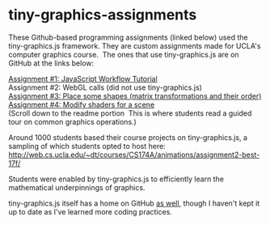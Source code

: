 # tiny-graphics-assignments

These Github-based programming assignments (linked below) used the tiny-graphics.js framework.  They are custom assignments made for UCLA's computer graphics course.  The ones that use tiny-graphics.js are on GitHub at the links below:

[Assignment #1: JavaScript Workflow Tutorial](https://github.com/intro-graphics-master/a1_s19)  
Assignment #2: WebGL calls (did not use tiny-graphics.js)  
[Assignment #3: Place some shapes (matrix transformations and their order)](https://github.com/intro-graphics-master/a3_s19)  
[Assignment #4: Modify shaders for a scene](https://github.com/intro-graphics-master/a4_s19)  
(Scroll down to the readme portion  This is where students read a guided tour on common graphics operations.)

Around 1000 students based their course projects on tiny-graphics.js, a sampling of which students opted to host here:  
http://web.cs.ucla.edu/~dt/courses/CS174A/animations/assignment2-best-17f/

Students were enabled by tiny-graphics.js to efficiently learn the mathematical underpinnings of graphics.

tiny-graphics.js itself has a home on GitHub [as well](https://github.com/encyclopedia-of-code/tiny-graphics-js), though I haven't kept it up to date as I've learned more coding practices.
